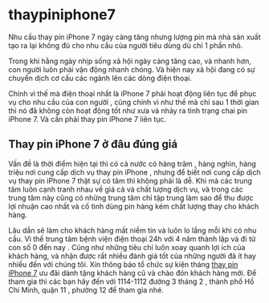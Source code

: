 # thaypiniphone7
Nhu cầu thay pin iPhone 7 ngày càng tăng nhưng lượng pin mà nhà sản xuất tạo ra lại không đủ cho nhu cầu của người tiêu dùng dù chỉ 1 phần nhỏ.

Trong khi hằng ngày nhịp sống xã hội ngày càng tăng cao, và nhanh hơn, con người luôn phải vận động nhanh chóng. Và hiện nay xã hội đang có sự chuyển dịch cơ cấu các ngành lên các dòng điện thoại.

Chính vì thế mà điện thoại nhất là iPhone 7 phải hoạt động liên tục để phục vụ cho nhu cầu của con người , cũng chính vì như thế mà chỉ sau 1 thời gian thì nó đã không còn hoạt động tốt như xưa và nhảy ra tình trạng chai pin iPhone 7. Và cần phải thay pin iPhone 7 liên tục.

<h2> Thay pin iPhone 7 ở đâu đúng giá</h2>

Vấn đề là thời điểm hiện tại thì có cả nước có hàng trăm , hàng nghìn, hàng triệu nơi cung cấp dịch vụ thay pin iPhone , nhưng để biết nơi cung cấp dịch vụ thay pin iPhone 7 thật sự có tâm thì không phải là dễ. Khi mà các trung tâm luôn cạnh tranh nhau về giá cả và chất lượng dịch vụ, và trong các trung tâm này cũng có những trung tâm chỉ tập trung làm sao để thu được lợi nhuận cao nhất và cố tình dùng pin hàng kém chất lượng thay cho khách hàng.

Lâu dần sẽ làm cho khách hàng mất niềm tin và luôn lo lắng mỗi khi có nhu cầu. Vì thế trung tâm bệnh viện điện thoại 24h với 4 năm thành lập và đi từ con số 0 đến nay . Cũng như những tiêu chí luôn xoay quanh lợi ích của khách hàng, và nhận được rất nhiều đánh giá tốt của những người đã ít hay nhiều đến với chúng tôi. Xin thông báo tổ chức sự kiện tháng <a href="https://chamsocdidong.com/thay-pin-iphone-7-7-plus-o-dau-khong-lo-bi-luoc/">thay pin iPhone 7</a> ưu đãi dành tặng khách hàng cũ và chào đón khách hàng mới. Để tham gia thì các bạn hãy đến với 1114-1112 đường 3 tháng 2 , thành phố Hồ Chí Minh, quận 11 , phường 12 để tham gia nhé.
